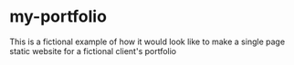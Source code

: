 # my-portfolio

This is a fictional example of how it would look like to make a single page static website for a fictional client's portfolio
